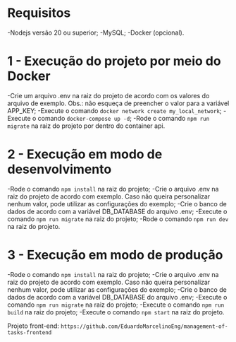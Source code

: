 # Requisitos
-Nodejs versão 20 ou superior;
-MySQL;
-Docker (opcional).

# 1 - Execução do projeto por meio do Docker
-Crie um arquivo .env na raiz do projeto de acordo com os valores do arquivo de exemplo. Obs.: não esqueça de preencher o valor para a variável APP_KEY;
-Execute o comando `docker network create my_local_network`;
-Execute o comando `docker-compose up -d`;
-Rode o comando `npm run migrate` na raiz do projeto por dentro do container api.

# 2 - Execução em modo de desenvolvimento
-Rode o comando `npm install` na raiz do projeto;
-Crie o arquivo .env na raiz do projeto de acordo com exemplo. Caso não queira personalizar nenhum valor, pode utilizar as configurações do exemplo;
-Crie o banco de dados de acordo com a variável DB_DATABASE do arquivo .env;
-Execute o comando `npm run migrate` na raiz do projeto;
-Rode o comando `npm run dev` na raiz do projeto.

# 3 - Execução em modo de produção
-Rode o comando `npm install` na raiz do projeto;
-Crie o arquivo .env na raiz do projeto de acordo com exemplo. Caso não queira personalizar nenhum valor, pode utilizar as configurações do exemplo;
-Crie o banco de dados de acordo com a variável DB_DATABASE do arquivo .env;
-Execute o comando `npm run migrate` na raiz do projeto;
-Execute o comando `npm run build` na raiz do projeto;
-Execute o comando `npm start` na raiz do projeto.

Projeto front-end: `https://github.com/EduardoMarcelinoEng/management-of-tasks-frontend`